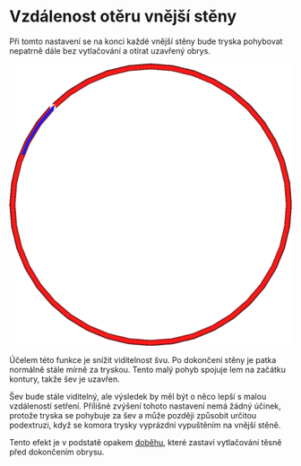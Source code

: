 
Vzdálenost otěru vnější stěny
====
Při tomto nastavení se na konci každé vnější stěny bude tryska pohybovat nepatrně dále bez vytlačování a otírat uzavřený obrys.

![Malý pohyb přesunu po dokončení vnější stěny](../../../articles/images/wall_0_wipe_dist.png)

Účelem této funkce je snížit viditelnost švu. Po dokončení stěny je patka normálně stále mírně za tryskou. Tento malý pohyb spojuje lem na začátku kontury, takže šev je uzavřen.

Šev bude stále viditelný, ale výsledek by měl být o něco lepší s malou vzdáleností setření. Přílišné zvýšení tohoto nastavení nemá žádný účinek, protože tryska se pohybuje za šev a může později způsobit určitou podextruzi, když se komora trysky vyprázdní vypuštěním na vnější stěně.

Tento efekt je v podstatě opakem [doběhu](../experimental/coasting_enable.md), které zastaví vytlačování těsně před dokončením obrysu.